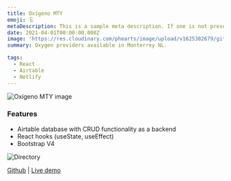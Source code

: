 ```yaml
---
title: Oxígeno MTY
emoji: 🗓
metaDescription: This is a sample meta description. If one is not present in your page/project's front matter, the default metadata.desciption will be used instead.
date: 2021-04-01T00:00:00.000Z
image: 'https://res.cloudinary.com/phearts/image/upload/v1625382679/github/oxigenomty01.jpg'
summary: Oxygen providers available in Monterrey NL.

tags:
  - React
  - Airtable
  - Netlify
---
```


![Oxígeno MTY image](https://res.cloudinary.com/phearts/image/upload/v1625382679/github/oxigenomty01.jpg)

### Features

- Airtable database with CRUD functionality as a backend
- React hooks (useState, useEffect)
- Bootstrap V4

![Directory](https://res.cloudinary.com/phearts/image/upload/v1625382678/github/oxigenomty02.jpg)

[Github](https://github.com/ph81/oxmty) | [Live demo](https://oxigenomty.cc)
